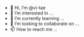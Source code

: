 - 👋 Hi, I’m @vi-tae
- 👀 I’m interested in ...
- 🌱 I’m currently learning ...
- 💞️ I’m looking to collaborate on ...
- 📫 How to reach me ...

<!---
vi-tae/vi-tae is a ✨ special ✨ repository because its `README.md` (this file) appears on your GitHub profile.
You can click the Preview link to take a look at your changes.
--->
